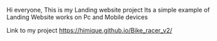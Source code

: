 Hi everyone,
This is my Landing website project
Its a simple example of Landing
Website works on Pc and Mobile devices

Link to my project https://himique.github.io/Bike_racer_v2/
